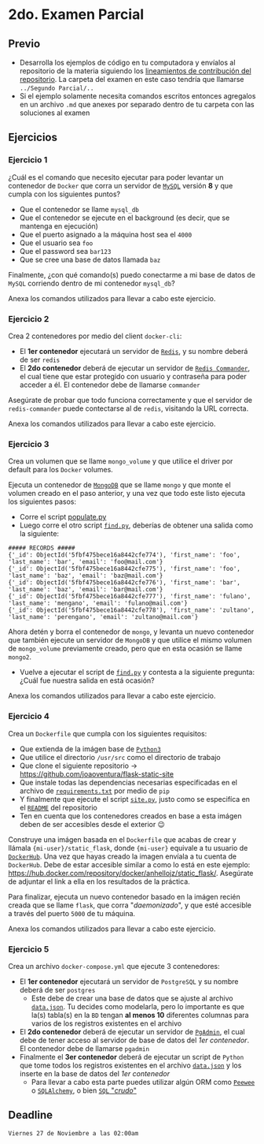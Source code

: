 # 2do. Examen Parcial

## Previo

- Desarrolla los ejemplos de código en tu computadora y envíalos al repositorio de la materia siguiendo los [lineamientos de contribución del repositorio](https://github.com/AnhellO/DAS_Sistemas#contributing). La carpeta del examen en este caso tendría que llamarse `../Segundo Parcial/..`
- Si el ejemplo solamente necesita comandos escritos entonces agregalos en un archivo `.md` que anexes por separado dentro de tu carpeta con las soluciones al examen

## Ejercicios

### Ejercicio 1

¿Cuál es el comando que necesito ejecutar para poder levantar un contenedor de `Docker` que corra un servidor de [`MySQL`](https://hub.docker.com/_/mysql) versión **8** y que cumpla con los siguientes puntos?

- Que el contenedor se llame `mysql_db`
- Que el contenedor se ejecute en el background (es decir, que se mantenga en ejecución)
- Que el puerto asignado a la máquina host sea el `4000`
- Que el usuario sea `foo`
- Que el password sea `bar123`
- Que se cree una base de datos llamada `baz`

Finalmente, ¿con qué comando(s) puedo conectarme a mi base de datos de `MySQL` corriendo dentro de mi contenedor `mysql_db`?

Anexa los comandos utilizados para llevar a cabo este ejercicio.

### Ejercicio 2

Crea 2 contenedores por medio del client `docker-cli`:

- El **1er contenedor** ejecutará un servidor de [`Redis`](https://hub.docker.com/_/redis), y su nombre deberá de ser `redis`
- El **2do contenedor** deberá de ejecutar un servidor de [`Redis Commander`](https://hub.docker.com/r/rediscommander/redis-commander), el cual tiene que estar protegido con usuario y contraseña para poder acceder a él. El contenedor debe de llamarse `commander`

Asegúrate de probar que todo funciona correctamente y que el servidor de `redis-commander` puede contectarse al de `redis`, visitando la URL correcta.

Anexa los comandos utilizados para llevar a cabo este ejercicio.

### Ejercicio 3

Crea un volumen que se llame `mongo_volume` y que utilice el driver por default para los `Docker` volumes.

Ejecuta un contenedor de [`MongoDB`](https://hub.docker.com/_/mongo) que se llame `mongo` y que monte el volumen creado en el paso anterior, y una vez que todo este listo ejecuta los siguientes pasos:

- Corre el script [populate.py](ejercicio-3/populate.py)
- Luego corre el otro script [`find.py`](ejercicio-3/find.py), deberías de obtener una salida como la siguiente:

``` shell
##### RECORDS #####
{'_id': ObjectId('5fbf475bece16a8442cfe774'), 'first_name': 'foo', 'last_name': 'bar', 'email': 'foo@mail.com'}
{'_id': ObjectId('5fbf475bece16a8442cfe775'), 'first_name': 'foo', 'last_name': 'baz', 'email': 'baz@mail.com'}
{'_id': ObjectId('5fbf475bece16a8442cfe776'), 'first_name': 'bar', 'last_name': 'baz', 'email': 'bar@mail.com'}
{'_id': ObjectId('5fbf475bece16a8442cfe777'), 'first_name': 'fulano', 'last_name': 'mengano', 'email': 'fulano@mail.com'}
{'_id': ObjectId('5fbf475bece16a8442cfe778'), 'first_name': 'zultano', 'last_name': 'perengano', 'email': 'zultano@mail.com'}
```

Ahora detén y borra el contenedor de `mongo`, y levanta un nuevo contenedor que también ejecute un servidor de `MongoDB` y que utilice el mismo volumen de `mongo_volume` previamente creado, pero que en esta ocasión se llame `mongo2`.

- Vuelve a ejecutar el script de [`find.py`](ejercicio-3/find.py) y contesta a la siguiente pregunta: ¿Cuál fue nuestra salida en está ocasión?

Anexa los comandos utilizados para llevar a cabo este ejercicio.

### Ejercicio 4

Crea un `Dockerfile` que cumpla con los siguientes requisitos:

- Que extienda de la imágen base de [`Python3`](https://hub.docker.com/_/python)
- Que utilice el directorio `/usr/src` como el directorio de trabajo
- Que clone el siguiente repositorio -> <https://github.com/joaoventura/flask-static-site>
- Que instale todas las dependencias necesarias especificadas en el archivo de [`requirements.txt`](https://github.com/joaoventura/flask-static-site/blob/master/requirements.txt) por medio de `pip`
- Y finalmente que ejecute el script [`site.py`](https://github.com/joaoventura/flask-static-site/blob/master/site.py), justo como se especifíca en el [`README`](https://github.com/joaoventura/flask-static-site#development--building) del repositorio
- Ten en cuenta que los contenedores creados en base a esta imágen deben de ser accesibles desde el exterior :wink:

Construye una imágen basada en el `Dockerfile` que acabas de crear y llámala `{mi-user}/static_flask`, donde `{mi-user}` equivale a tu usuario de [`DockerHub`](https://hub.docker.com/). Una vez que hayas creado la imagen envíala a tu cuenta de `DockerHub`. Debe de estar accesible similar a como lo está en este ejemplo: <https://hub.docker.com/repository/docker/anhellojz/static_flask/>. Asegúrate de adjuntar el link a ella en los resultados de la práctica.

Para finalizar, ejecuta un nuevo contenedor basado en la imágen recién creada que se llame `flask`, que corra "_daemonizado_", y que esté accesible a través del puerto `5000` de tu máquina.

Anexa los comandos utilizados para llevar a cabo este ejercicio.

### Ejercicio 5

Crea un archivo `docker-compose.yml` que ejecute 3 contenedores:

- El **1er contenedor** ejecutará un servidor de `PostgreSQL` y su nombre deberá de ser `postgres`
  - Este debe de crear una base de datos que se ajuste al archivo [`data.json`](ejercicio-5/data.json). Tu decides como modelarla, pero lo importante es que la(s) tabla(s) en la `BD` tengan **al menos 10** diferentes columnas para varios de los registros existentes en el archivo
- El **2do contenedor** deberá de ejecutar un servidor de [`PgAdmin`](https://hub.docker.com/r/dpage/pgadmin4/), el cual debe de tener acceso al servidor de base de datos del _1er contenedor_. El contenedor debe de llamarse `pgadmin`
- Finalmente el **3er contenedor** deberá de ejecutar un script de `Python` que tome todos los registros existentes en el archivo [`data.json`](ejercicio-5/data.json) y los inserte en la base de datos del _1er contenedor_
  - Para llevar a cabo esta parte puedes utilizar algún ORM como [`Peewee`](http://docs.peewee-orm.com/en/latest/) o [`SQLAlchemy`](https://www.sqlalchemy.org/), o bien [`SQL` "_crudo_"](https://www.postgresqltutorial.com/postgresql-python/)

## Deadline

`Viernes 27 de Noviembre a las 02:00am`
